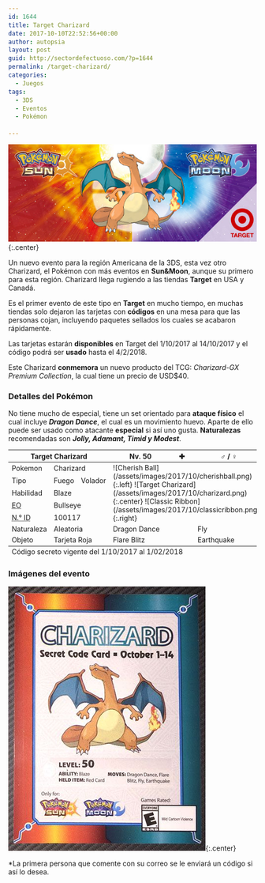 ```yaml
---
id: 1644
title: Target Charizard
date: 2017-10-10T22:52:56+00:00
author: autopsia
layout: post
guid: http://sectordefectuoso.com/?p=1644
permalink: /target-charizard/
categories:
  - Juegos
tags:
  - 3DS
  - Eventos
  - Pokémon

---
```

![Charizard Target Event](/assets/images/2017/10/charizardtarget.jpg){:.center}

Un nuevo evento para la región Americana de la 3DS, esta vez otro Charizard, el Pokémon con más eventos en **Sun&Moon**, aunque su primero para esta región. Charizard llega rugiendo a las tiendas **Target** en USA y Canadá.


Es el primer evento de este tipo en **Target** en mucho tiempo, en muchas tiendas solo dejaron las tarjetas con **códigos** en una mesa para que las personas cojan, incluyendo paquetes sellados los cuales se acabaron rápidamente.


Las tarjetas estarán **disponibles** en Target del 1/10/2017 al 14/10/2017 y el código podrá ser **usado** hasta el 4/2/2018.


Este Charizard **conmemora** un nuevo producto del TCG: _Charizard-GX Premium Collection_, la cual tiene un precio de USD$40.

<!--more-->

### Detalles del Pokémon

No tiene mucho de especial, tiene un set orientado para **ataque físico** el cual incluye **_Dragon Dance_**, el cual es un movimiento huevo. Aparte de ello puede ser usado como atacante **especial** si así uno gusta. **Naturalezas** recomendadas son _**Jolly, Adamant, Timid y Modest**_.

<table>
<thead>
<tr>
<th colspan="3">Target Charizard</th>
<th> Nv. 50</th>
<th><b>✚</b></th>
<th>♂ / ♀</th>
</tr>
</thead>
<tbody>
<tr>
<td>Pokemon</td>
<td colspan="2">Charizard</td>
<td colspan="3" rowspan="5" markdown="1">
![Cherish Ball](/assets/images/2017/10/cherishball.png){:.left}
![Target Charizard](/assets/images/2017/10/charizard.png){:.center}
![Classic Ribbon](/assets/images/2017/10/classicribbon.png){:.right}
</td>
</tr>
<tr>
<td>Tipo</td>
<td>Fuego</td>
<td>Volador</td>
</tr>
<tr>
<td>Habilidad</td>
<td colspan="2">Blaze</td>
</tr>
<tr>
<td><abbr title="Entrenador Original">EO</abbr></td>
<td colspan="2">Bullseye</td>
</tr>
<tr>
<td><abbr title="Número de Identificación del Entrenador Original">N.° ID</abbr></td>
<td colspan="2">100117</td>
</tr>
<tr>
<td>Naturaleza</td>
<td colspan="2">Aleatoria</td>
<td colspan="2">Dragon Dance</td>
<td>Fly</td>
</tr>
<tr>
<td class="enuncia">Objeto</td>
<td class="describe" colspan="2">Tarjeta Roja</td>
<td colspan="2">Flare Blitz</td>
<td>Earthquake</td>
</tr>
</tbody>
<tfoot>
<tr>
<td colspan="6">Código secreto vigente del 1/10/2017 al 1/02/2018</td>
</tr>
</tfoot>
</table>


### Imágenes del evento

![Target Charizard](/assets/images/2017/10/charizardcode.jpg){:.center}

*La primera persona que comente con su correo se le enviará un código si así lo desea.
